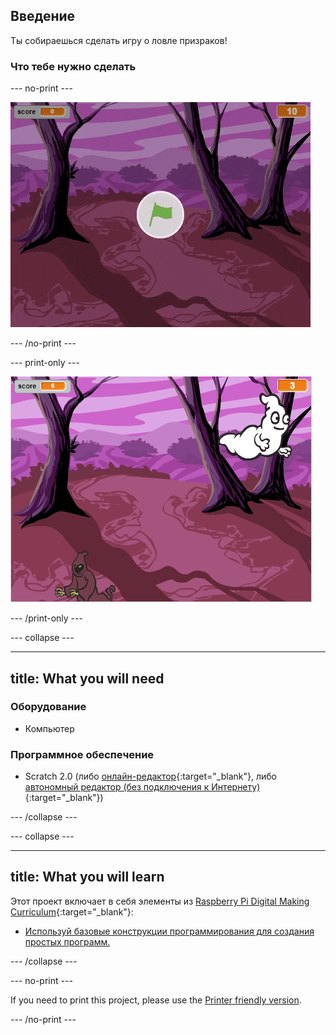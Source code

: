 ## Введение

Ты собираешься сделать игру о ловле призраков!

### Что тебе нужно сделать

\--- no-print \---

![showcase](images/showcase.gif)

\--- /no-print \---

\--- print-only \---

![showcase](images/showcase-static.png)

\--- /print-only \---

\--- collapse \---

* * *

## title: What you will need

### Оборудование

+ Компьютер

### Программное обеспечение

+ Scratch 2.0 (либо [онлайн-редактор](http://rpf.io/scratchon){:target="_blank"}, либо [автономный редактор (без подключения к Интернету)](http://rpf.io/scratchoff){:target="_blank"})

\--- /collapse \---

\--- collapse \---

* * *

## title: What you will learn

Этот проект включает в себя элементы из [Raspberry Pi Digital Making Curriculum](http://rpf.io/curriculum){:target="_blank"}:

+ [Используй базовые конструкции программирования для создания простых программ.](https://www.raspberrypi.org/curriculum/programming/creator)

\--- /collapse \---

\--- no-print \---

If you need to print this project, please use the [Printer friendly version](https://projects.raspberrypi.org/en/projects/ghostbusters/print).

\--- /no-print \---